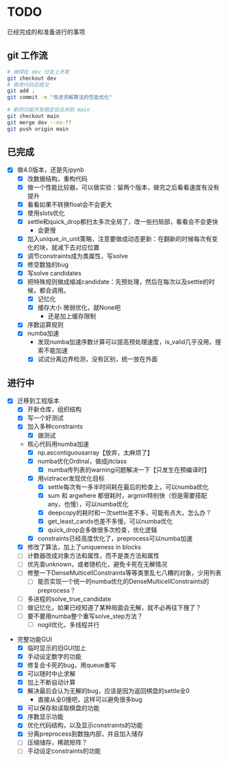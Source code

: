 # TODO

已经完成的和准备进行的事项

## git 工作流

```Bash
# 继续在 dev 分支上开发
git checkout dev
# 修改代码后提交
git add .
git commit -m "改进求解算法的性能优化"

# 新的功能开发稳定后合并到 main
git checkout main
git merge dev --no-ff
git push origin main
```

## 已完成

+ [x] 做4.0版本，还是先ipynb
  + [x] 改数据结构，重构代码
  + [x] 做一个性能比较器，可以做实验：留两个版本，做完之后看看速度有没有提升
  + [x] 看看如果不转换float会不会更大
  + [x] 使用slots优化
  + [x] settle和quick_drop都扫太多次全局了，改一些扫局部，看看会不会更快
    + 会更慢
  + [x] 加入unique_in_unit策略，注意要做成动态更新：在翻新的时候每次有变化的块，就减下去对应位置
  + [x] 调节constraints成为类属性，写solve
  + [x] 修空数独的bug
  + [x] 写solve candidates
  + [x] 把特殊规则做成缩减candidate：先预处理，然后在每次以及settle的时候，都会调用。
    + [x] 记忆化
    + [x] 缓存大小 微弱优化，就None吧
      + 还是加上缓存限制
  + [x] 序数运算规则
  + [x] numba加速
    + 发现numba加速序数计算可以提高预处理速度，is_valid几乎没用，搜索不能加速
    + [x] 试试分离边界检测，没有区别，统一放在外面

## 进行中

+ [x] 迁移到工程版本
  + [x] 开新仓库，组织结构
  + [x] 写一个好测试
  + [x] 加入多种constraints
    + [x] 做测试
  + 核心代码用numba加速
    + [x] np.ascontiguousarray【放弃，太麻烦了】
    + [x] numba优化Ordinal，做成jitclass
      + [x] numba传列表的warning问题解决一下【只发生在预编译时】
    + [x] 用viztracer发现优化目标
      + [x] settle每次有一多半时间耗在最后的检查上，可以numba优化
      + [x] sum 和 argwhere 都很耗时，argmin特别快（但是需要搭配any，也慢），可以numba优化
      + [x] deepcopy的耗时和一次settle差不多，可能有点大，怎么办？
      + [x] get_least_cands也差不多慢，可以numba优化
      + [x] quick_drop会多做很多次检查，优化逻辑
    + [x] constraints已经高度优化了，preprocess可以numba加速
  + [x] 修改了算法，加上了uniqueness in blocks
  + [ ] 计数器改成对象方法和属性，而不是类方法和属性
  + [ ] 优先查unknown，或者随机化，避免卡死在无解情况
  + [ ] 修整一下DenseMulticellConstraints等等类里乱七八糟的对象，少用列表
    + [ ] 能否实现一个统一的numba优化的DenseMulticellConstraints的preprocess？
  + [ ] 多进程的solve_true_candidate
  + [ ] 做记忆化，如果已经知道了某种局面会无解，就不必再往下搜了？
  + [ ] 要不要用numba整个重写solve_step方法？
    + [ ] nogil优化，多线程并行
+ 完整功能GUI
  + [x] 临时显示的旧GUI加上
  + [x] 手动设定数字的功能
  + [x] 修复会卡死的bug，用queue重写
  + [x] 可以随时中止求解
  + [x] 加上不断自动计算
  + [x] 解决最后会认为无解的bug，应该是因为返回棋盘的settle全0
    + 直接从全0搜吧，这样可以避免很多bug
  + [x] 可以保存和读取棋盘的功能
  + [x] 序数显示功能
  + [x] 优化代码结构，以及显示constraints的功能
  + [x] 分离preprocess到数独内部，并且加入储存
  + [ ] 压缩储存，稀疏矩阵？
  + [ ] 手动设定constraints的功能